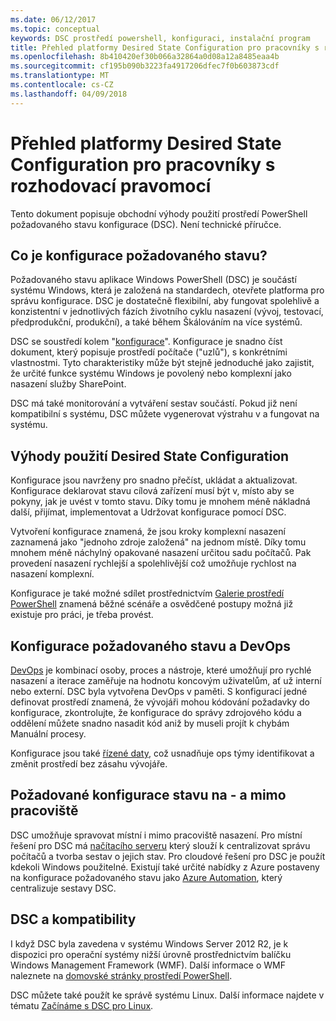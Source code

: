 ```yaml
---
ms.date: 06/12/2017
ms.topic: conceptual
keywords: DSC prostředí powershell, konfiguraci, instalační program
title: Přehled platformy Desired State Configuration pro pracovníky s rozhodovací pravomocí
ms.openlocfilehash: 8b410420ef30b066a32864a0d08a12a8485eaa4b
ms.sourcegitcommit: cf195b090b3223fa4917206dfec7f0b603873cdf
ms.translationtype: MT
ms.contentlocale: cs-CZ
ms.lasthandoff: 04/09/2018
---
```

# <a name="desired-state-configuration-overview-for-decision-makers"></a>Přehled platformy Desired State Configuration pro pracovníky s rozhodovací pravomocí

Tento dokument popisuje obchodní výhody použití prostředí PowerShell požadovaného stavu konfigurace (DSC). Není technické příručce.

## <a name="what-is-desired-state-configuration"></a>Co je konfigurace požadovaného stavu?

Požadovaného stavu aplikace Windows PowerShell (DSC) je součástí systému Windows, která je založená na standardech, otevřete platforma pro správu konfigurace. DSC je dostatečně flexibilní, aby fungovat spolehlivě a konzistentní v jednotlivých fázích životního cyklu nasazení (vývoj, testovací, předprodukční, produkční), a také během Škálováním na více systémů.

DSC se soustředí kolem "[konfigurace](https://msdn.microsoft.com/powershell/dsc/configurations)".
Konfigurace je snadno číst dokument, který popisuje prostředí počítače ("uzlů"), s konkrétními vlastnostmi.
Tyto charakteristiky může být stejně jednoduché jako zajistit, že určité funkce systému Windows je povolený nebo komplexní jako nasazení služby SharePoint.

DSC má také monitorování a vytváření sestav součástí.
Pokud již není kompatibilní s systému, DSC můžete vygenerovat výstrahu v a fungovat na systému.

## <a name="benefits-of-using-desired-state-configuration"></a>Výhody použití Desired State Configuration

Konfigurace jsou navrženy pro snadno přečíst, ukládat a aktualizovat.
Konfigurace deklarovat stavu cílová zařízení musí být v, místo aby se pokyny, jak je uvést v tomto stavu.
Díky tomu je mnohem méně nákladná další, přijímat, implementovat a Udržovat konfigurace pomocí DSC.

Vytvoření konfigurace znamená, že jsou kroky komplexní nasazení zaznamená jako "jednoho zdroje založená" na jednom místě.
Díky tomu mnohem méně náchylný opakované nasazení určitou sadu počítačů.
Pak provedení nasazení rychlejší a spolehlivější což umožňuje rychlost na nasazení komplexní.

Konfigurace je také možné sdílet prostřednictvím [Galerie prostředí PowerShell](https://powershellgallery.com) znamená běžné scénáře a osvědčené postupy možná již existuje pro práci, je třeba provést.


## <a name="desired-state-configuration-and-devops"></a>Konfigurace požadovaného stavu a DevOps

[DevOps](http://blogs.technet.com/b/ashleymcglone/archive/2015/11/20/devops-for-n00bs-ie-windows-people.aspx) je kombinací osoby, proces a nástroje, které umožňují pro rychlé nasazení a iterace zaměřuje na hodnotu koncovým uživatelům, ať už interní nebo externí.
DSC byla vytvořena DevOps v paměti.
S konfigurací jedné definovat prostředí znamená, že vývojáři mohou kódování požadavky do konfigurace, zkontrolujte, že konfigurace do správy zdrojového kódu a oddělení můžete snadno nasadit kód aniž by museli projít k chybám Manuální procesy.

Konfigurace jsou také [řízené daty](https://msdn.microsoft.com/powershell/dsc/configdata), což usnadňuje ops týmy identifikovat a změnit prostředí bez zásahu vývojáře.

## <a name="desired-state-configuration-on--and-off-premises"></a>Požadované konfigurace stavu na - a mimo pracoviště

DSC umožňuje spravovat místní i mimo pracoviště nasazení.
Pro místní řešení pro DSC má [načítacího serveru](https://msdn.microsoft.com/powershell/dsc/pullserver) který slouží k centralizovat správu počítačů a tvorba sestav o jejich stav.
Pro cloudové řešení pro DSC je použít kdekoli Windows použitelné.
Existují také určité nabídky z Azure postaveny na konfigurace požadovaného stavu jako [Azure Automation](https://azure.microsoft.com/en-us/documentation/services/automation/), který centralizuje sestavy DSC.

## <a name="dsc-and-compatibility"></a>DSC a kompatibility

I když DSC byla zavedena v systému Windows Server 2012 R2, je k dispozici pro operační systémy nižší úrovně prostřednictvím balíčku Windows Management Framework (WMF).
Další informace o WMF naleznete na [domovské stránky prostředí PowerShell](https://msdn.microsoft.com/en-us/powershell/).

DSC můžete také použít ke správě systému Linux. Další informace najdete v tématu [Začínáme s DSC pro Linux](https://msdn.microsoft.com/en-us/powershell/dsc/lnxgettingstarted).